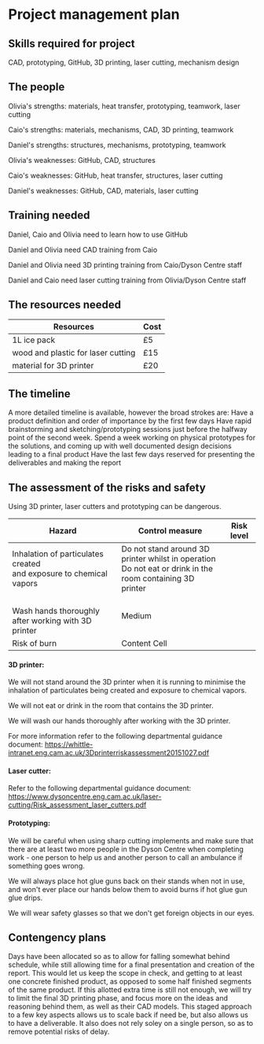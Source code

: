 # Project management plan

## Skills required for project

CAD, prototyping, GitHub, 3D printing, laser cutting, mechanism design


## The people


Olivia's strengths: materials, heat transfer, prototyping, teamwork, laser cutting

Caio's strengths: materials, mechanisms, CAD, 3D printing, teamwork

Daniel's strengths: structures, mechanisms, prototyping, teamwork


Olivia's weaknesses: GitHub, CAD, structures

Caio's weaknesses: GitHub, heat transfer, structures, laser cutting

Daniel's weaknesses: GitHub, CAD, materials, laser cutting

## Training needed

Daniel, Caio and Olivia need to learn how to use GitHub

Daniel and Olivia need CAD training from Caio

Daniel and Olivia need 3D printing training from Caio/Dyson Centre staff

Daniel and Caio need laser cutting training from Olivia/Dyson Centre staff


## The resources needed

| Resources     | Cost          |
| ------------- | ------------- |
| 1L ice pack   | £5            |
| wood and plastic for laser cutting  | £15 |
|material for 3D printer |£20|


## The timeline

A more detailed timeline is available, however the broad strokes are:
Have a product definition and order of importance by the first few days
Have rapid brainstorming and sketching/prototyping sessions just before the halfway point of the second week.
Spend a week working on physical prototypes for the solutions, and coming up with well documented design decisions leading to a final product
Have the last few days reserved for presenting the deliverables and making the report



## The assessment of the risks and safety

Using 3D printer, laser cutters and prototyping can be dangerous.

| Hazard        | Control measure | Risk level |
| ------------- | --------------  |------------|
| Inhalation of particulates created <br>and exposure to chemical vapors  | Do not stand around 3D printer whilst in operation <br>Do not eat or drink in the room containing 3D printer
<br>Wash hands thoroughly after working with 3D printer| Medium |
| Risk of burn  | Content Cell  |

#### 3D printer:

We will not stand around the 3D printer when it is running to minimise the inhalation of particulates being created and exposure to chemical vapors.

We will not eat or drink in the room that contains the 3D printer.

We will wash our hands thoroughly after working with the 3D printer.

For more information refer to the following departmental guidance document: https://whittle-intranet.eng.cam.ac.uk/3Dprinterriskassessment20151027.pdf


#### Laser cutter:

Refer to the following departmental guidance document: https://www.dysoncentre.eng.cam.ac.uk/laser-cutting/Risk_assessment_laser_cutters.pdf

#### Prototyping:

We will be careful when using sharp cutting implements and make sure that there are at least two more people in the Dyson Centre when completing work - one person to help us and another person to call an ambulance if something goes wrong.

We will always place hot glue guns back on their stands when not in use, and won't ever place our hands below them to avoid burns if hot glue gun glue drips.

We will wear safety glasses so that we don't get foreign objects in our eyes.


## Contengency plans
Days have been allocated so as to allow for falling somewhat behind schedule, while still allowing time for a final presentation and creation of the report. This would let us keep the scope in check, and getting to at least one concrete finished product, as opposed to some half finished segments of the same product. If this allotted extra time is still not enough, we will try to limit the final 3D printing phase, and focus more on the ideas and reasoning behind them, as well as their CAD models. This staged approach to a few key aspects allows us to scale back if need be, but also allows us to have a deliverable. It also does not rely soley on a single person, so as to remove potential risks of delay.

